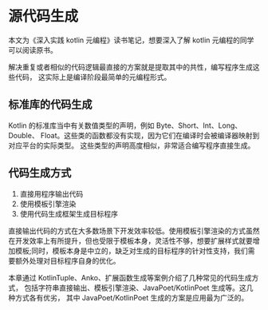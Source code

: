# 源代码生成
本文为《深入实践 kotlin 元编程》读书笔记，想要深入了解 kotlin 元编程的同学可以阅读原书。

解决重复或者相似的代码逻辑最直接的方案就是提取其中的共性，编写程序生成这些代码， 这实际上是编译阶段最简单的元编程形式。

## 标准库的代码生成
Kotlin 的标准库当中有关数值类型的声明，例如 Byte、Short、Int、Long、Double、 Float。这些类的函数都没有实现，因为它们在编译时会被编译器映射到对应平台的实际类型。 这些类型的声明高度相似，非常适合编写程序直接生成。

## 代码生成方式
1. 直接用程序输出代码
2. 使用模板引擎渲染
3. 使用代码生成框架生成目标程序

直接输出代码的方式在大多数场景下开发效率较低。使用模板引擎渲染的方式虽然在开发效率上有所提升，但也受限于模板本身，灵活性不够，想要扩展样式就要增加模板;同时，模板本身是中立的，缺乏对生成的目标程序的针对性支持，我们需要额外处理对目标程序自身的优化。

本章通过 KotlinTuple、Anko、扩展函数生成等案例介绍了几种常见的代码生成方式， 包括字符串直接输出、模板引擎渲染、JavaPoet/KotlinPoet  生成等。这几种方式各有优劣， 其中 JavaPoet/KotlinPoet 生成的方案是应用最为广泛的。
